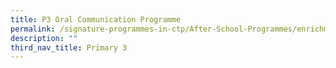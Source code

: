 ```yaml
---
title: P3 Oral Communication Programme
permalink: /signature-programmes-in-ctp/After-School-Programmes/enrichment/p3/P3-oral-communication-programme/
description: ""
third_nav_title: Primary 3
---
```

